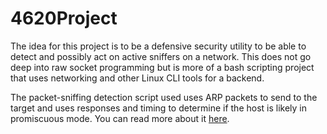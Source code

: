 # 4620Project

The idea for this project is to be a defensive security utility to be able to detect and possibly act on 
active sniffers on a network. This does not go deep into raw socket programming but is more of a bash scripting
project that uses networking and other Linux CLI tools for a backend.

The packet-sniffing detection script used uses ARP packets to send to the target and uses responses and timing to determine if the 
host is likely in promiscuous mode. You can read more about it [here](https://www.securityfriday.com/promiscuous_detection_01.pdf).

